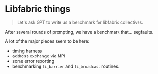 # Libfabric things

> Let's ask GPT to write us a benchmark for libfabric collectives.

After several rounds of prompting, we have a benchmark that... segfaults.

A lot of the major pieces seem to be here:

- timing harness
- address exchange via MPI
- some error reporting
- benchmarking `fi_barrier` and `fi_broadcast` routines.
